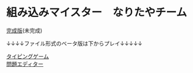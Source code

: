 # 組み込みマイスター　なりたやチーム
[完成版](https://link2004.github.io/Naritaya_meister/TypingGame/)(未完成)

↓↓↓↓ファイル形式のベータ版は下からプレイ↓↓↓↓↓  

[タイピングゲーム](https://link2004.github.io/Naritaya_meister/samples/load_data/)  
[問題エディター](https://link2004.github.io/Naritaya_meister/samples/questionEditor/)
